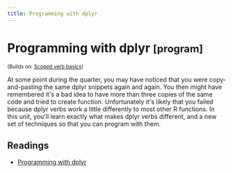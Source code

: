 ```yaml
---
title: Programming with dplyr
---
```


<!-- Generated automatically from manip-programming.yml. Do not edit by hand -->

# Programming with dplyr <small class='program'>[program]</small>
<small>(Builds on: [Scoped verb basics](manip-scoped.md))</small>

At some point during the quarter, you may have noticed that you were
copy-and-pasting the same dplyr snippets again and again. You then might
have remembered it's a bad idea to have more than three copies of the same
code and tried to create function. Unfortunately it's likely that you failed
because dplyr verbs work a little differently to most other R functions.
In this unit, you'll learn exactly what makes dplyr verbs different,
and a new set of techniques so that you can program with them.

## Readings

  * [Programming with dplyr](http://dplyr.tidyverse.org/articles/programming.html)


